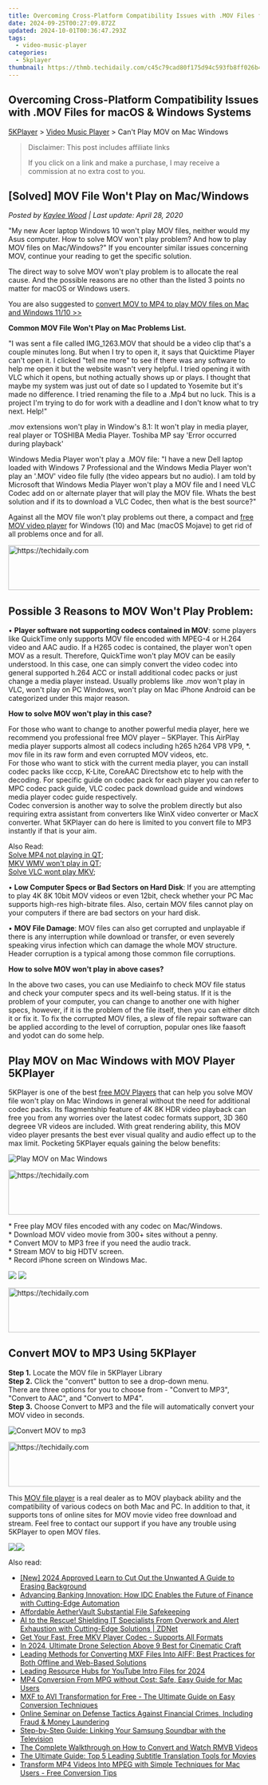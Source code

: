```yaml
---
title: Overcoming Cross-Platform Compatibility Issues with .MOV Files for macOS & Windows Systems
date: 2024-09-25T00:27:09.872Z
updated: 2024-10-01T00:36:47.293Z
tags:
  - video-music-player
categories:
  - 5kplayer
thumbnail: https://thmb.techidaily.com/c45c79cad80f175d94c593fb8ff026b4aafae59d206eadb54e9f9c923883caa5.jpg
---
```


## Overcoming Cross-Platform Compatibility Issues with .MOV Files for macOS & Windows Systems

[5KPlayer](https://tools.techidaily.com/5kplayer/products/) \> [Video Music Player](https://tools.techidaily.com/5kplayer/video-music-player/) \> Can't Play MOV on Mac Windows

>  Disclaimer: This post includes affiliate links
>
>  If you click on a link and make a purchase, I may receive a commission at no extra cost to you.
>

## \[Solved\] MOV File Won't Play on Mac/Windows

 _Posted by [Kaylee Wood](https://www.quora.com/profile/Amanda-Hu-21) | Last update: April 28, 2020_

"My new Acer laptop Windows 10 won't play MOV files, neither would my Asus computer. How to solve MOV won't play problem? And how to play MOV files on Mac/Windows?" If you encounter similar issues concerning MOV, continue your reading to get the specific solution.

The direct way to solve MOV won't play problem is to allocate the real cause. And the possible reasons are no other than the listed 3 points no matter for macOS or Windows users.

You are also suggested to [convert MOV to MP4 to play MOV files on Mac and Windows 11/10 >>](https://tools.techidaily.com/winxdvd/products/)

**Common MOV File Won't Play on Mac Problems List.**

"I was sent a file called IMG\_1263.MOV that should be a video clip that's a couple minutes long. But when I try to open it, it says that Quicktime Player can't open it. I clicked "tell me more" to see if there was any software to help me open it but the website wasn't very helpful. I tried opening it with VLC which it opens, but nothing actually shows up or plays. I thought that maybe my system was just out of date so I updated to Yosemite but it's made no difference. I tried renaming the file to a .Mp4 but no luck. This is a project I'm trying to do for work with a deadline and I don't know what to try next. Help!"

.mov extensions won't play in Window's 8.1: It won't play in media player, real player or TOSHIBA Media Player. Toshiba MP say 'Error occurred during playback'

Windows Media Player won't play a .MOV file: "I have a new Dell laptop loaded with Windows 7 Professional and the Windows Media Player won't play an '.MOV' video file fully (the video appears but no audio). I am told by Microsoft that Windows Media Player won't play a MOV file and I need VLC Codec add on or alternate player that will play the MOV file. Whats the best solution and if its to download a VLC Codec, then what is the best source?"

Against all the MOV file won't play problems out there, a compact and [free MOV video player](https://tools.techidaily.com/5kplayer/video-music-player/) for Windows (10) and Mac (macOS Mojave) to get rid of all problems once and for all.

<!-- affiliate ads begin -->
<a href="https://appsumo.8odi.net/c/5597632/2137378/7443" target="_top" id="2137378">
  <img src="//a.impactradius-go.com/display-ad/7443-2137378" border="0" alt="https://techidaily.com" width="600" height="90"/>
</a>
<img height="0" width="0" src="https://appsumo.8odi.net/i/5597632/2137378/7443" style="position:absolute;visibility:hidden;" border="0" />
<!-- affiliate ads end -->

## Possible 3 Reasons to MOV Won't Play Problem:

• **Player software not supporting codecs contained in MOV**: some players like QuickTime only supports MOV file encoded with MPEG-4 or H.264 video and AAC audio. If a H265 codec is contained, the player won't open MOV as a result. Therefore, QuickTime won't play MOV can be easily understood. In this case, one can simply convert the video codec into general supported h.264 ACC or install additional codec packs or just change a media player instead. Usually problems like .mov won't play in VLC, won't play on PC Windows, won't play on Mac iPhone Android can be categorized under this major reason.

**How to solve MOV won't play in this case?**

For those who want to change to another powerful media player, here we recommend you professional free MOV player – 5KPlayer. This AirPlay media player supports almost all codecs including h265 h264 VP8 VP9, \*. mov file in its raw form and even corrupted MOV videos, etc.   
For those who want to stick with the current media player, you can install codec packs like cccp, K-Lite, CoreAAC Directshow etc to help with the decoding. For specific guide on codec pack for each player you can refer to MPC codec pack guide, VLC codec pack download guide and windows media player codec guide respectively.   
Codec conversion is another way to solve the problem directly but also requiring extra assistant from converters like WinX video converter or MacX converter. What 5KPlayer can do here is limited to you convert file to MP3 instantly if that is your aim. 

Also Read:   
[Solve MP4 not playing in QT](https://tools.techidaily.com/5kplayer/video-music-player/);   
[MKV WMV won't play in QT](https://tools.techidaily.com/5kplayer/video-music-player/);   
[Solve VLC wont play MKV](https://tools.techidaily.com/5kplayer/video-music-player/);

• **Low Computer Specs or Bad Sectors on Hard Disk**: If you are attempting to play 4K 8K 10bit MOV videos or even 12bit, check whether your PC Mac supports high-res high-bitrate files. Also, certain MOV files cannot play on your computers if there are bad sectors on your hard disk.

• **MOV File Damage**: MOV files can also get corrupted and unplayable if there is any interruption while download or transfer, or even severely speaking virus infection which can damage the whole MOV structure. Header corruption is a typical among those common file corruptions. 

**How to solve MOV won't play in above cases?**

In the above two cases, you can use Mediainfo to check MOV file status and check your computer specs and its well-being status. If it is the problem of your computer, you can change to another one with higher specs, however, if it is the problem of the file itself, then you can either ditch it or fix it. To fix the corrupted MOV files, a slew of file repair software can be applied according to the level of corruption, popular ones like faasoft and yodot can do some help. 

## Play MOV on Mac Windows with MOV Player 5KPlayer

5KPlayer is one of the best [free MOV Players](https://tools.techidaily.com/5kplayer/video-music-player/) that can help you solve MOV file won't play on Mac Windows in general without the need for additional codec packs. Its flagmentship feature of 4K 8K HDR video playback can free you from any worries over the latest codec formats support, 3D 360 degreee VR videos are included. With great rendering ability, this MOV video player presants the best ever visual quality and audio effect up to the max limit. Pocketing 5KPlayer equals gaining the below benefits:

![Play MOV on Mac Windows](https://www.5kplayer.com/video-music-player/img/mov-player-5kplayer.png) 

<!-- affiliate ads begin -->
<a href="https://appsumo.8odi.net/c/5597632/2123733/7443" target="_top" id="2123733">
  <img src="//a.impactradius-go.com/display-ad/7443-2123733" border="0" alt="https://techidaily.com" width="728" height="90"/>
</a>
<img height="0" width="0" src="https://appsumo.8odi.net/i/5597632/2123733/7443" style="position:absolute;visibility:hidden;" border="0" />
<!-- affiliate ads end -->

\* Free play MOV files encoded with any codec on Mac/Windows.  
 \* Download MOV video movie from 300+ sites without a penny.  
 \* Convert MOV to MP3 free if you need the audio track.  
 \* Stream MOV to big HDTV screen.  
 \* Record iPhone screen on Windows Mac.

[![](https://www.5kplayer.com/video-music-player/../button/freedownbackmac.png)](https://tools.techidaily.com/5kplayer/products/) [![](https://www.5kplayer.com/video-music-player/../button/freedownwhitewin.png)](https://tools.techidaily.com/5kplayer/products/) 

<!-- affiliate ads begin -->
<a href="https://ephamedtechinc.pxf.io/c/5597632/2137203/26400" target="_top" id="2137203">
  <img src="//a.impactradius-go.com/display-ad/26400-2137203" border="0" alt="https://techidaily.com" width="728" height="90"/>
</a>
<img height="0" width="0" src="https://ephamedtechinc.pxf.io/i/5597632/2137203/26400" style="position:absolute;visibility:hidden;" border="0" />
<!-- affiliate ads end -->

## Convert MOV to MP3 Using 5KPlayer

**Step 1.** Locate the MOV file in 5KPlayer Library  
**Step 2.** Click the "convert" button to see a drop-down menu.  
 There are three options for you to choose from - "Convert to MP3", "Convert to AAC", and "Convert to MP4".   
**Step 3.** Choose Convert to MP3 and the file will automatically convert your MOV video in seconds. 

![Convert MOV to mp3](https://www.5kplayer.com/video-music-player/img/convert-to-ipad-mp4.jpg) 

<!-- affiliate ads begin -->
<a href="https://appsumo.8odi.net/c/5597632/2100538/7443" target="_top" id="2100538">
  <img src="//a.impactradius-go.com/display-ad/7443-2100538" border="0" alt="https://techidaily.com" width="728" height="90"/>
</a>
<img height="0" width="0" src="https://appsumo.8odi.net/i/5597632/2100538/7443" style="position:absolute;visibility:hidden;" border="0" />
<!-- affiliate ads end -->

This [MOV file player](https://tools.techidaily.com/5kplayer/video-music-player/) is a real dealer as to MOV playback ability and the compatibility of various codecs on both Mac and PC. In addition to that, it supports tons of online sites for MOV movie video free download and stream. Feel free to contact our support if you have any trouble using 5KPlayer to open MOV files. 

[](https://tools.techidaily.com/5kplayer/products/)[![](https://www.5kplayer.com/video-music-player/../button/freedownwhitewin.png)](https://tools.techidaily.com/5kplayer/products/)![](https://www.5kplayer.com/video-music-player/../button/freedownbackmac.png)

<ins class="adsbygoogle"
     style="display:block"
     data-ad-format="autorelaxed"
     data-ad-client="ca-pub-7571918770474297"
     data-ad-slot="1223367746"></ins>

<ins class="adsbygoogle"
     style="display:block"
     data-ad-client="ca-pub-7571918770474297"
     data-ad-slot="8358498916"
     data-ad-format="auto"
     data-full-width-responsive="true"></ins>

<span class="atpl-alsoreadstyle">Also read:</span>
<div><ul>
<li><a href="https://fox-friendly.techidaily.com/new-2024-approved-learn-to-cut-out-the-unwanted-a-guide-to-erasing-background/"><u>[New] 2024 Approved Learn to Cut Out the Unwanted A Guide to Erasing Background</u></a></li>
<li><a href="https://some-tips.techidaily.com/advancing-banking-innovation-how-idc-enables-the-future-of-finance-with-cutting-edge-automation/"><u>Advancing Banking Innovation: How IDC Enables the Future of Finance with Cutting-Edge Automation</u></a></li>
<li><a href="https://extra-lessons.techidaily.com/affordable-aethervault-substantial-file-safekeeping/"><u>Affordable AetherVault Substantial File Safekeeping</u></a></li>
<li><a href="https://app-tips.techidaily.com/ai-to-the-rescue-shielding-it-specialists-from-overwork-and-alert-exhaustion-with-cutting-edge-solutions-zdnet/"><u>AI to the Rescue! Shielding IT Specialists From Overwork and Alert Exhaustion with Cutting-Edge Solutions | ZDNet</u></a></li>
<li><a href="https://media-tips.techidaily.com/get-your-fast-free-mkv-player-codec-supports-all-formats/"><u>Get Your Fast, Free MKV Player Codec - Supports All Formats</u></a></li>
<li><a href="https://fox-direct.techidaily.com/in-2024-ultimate-drone-selection-above-9-best-for-cinematic-craft/"><u>In 2024, Ultimate Drone Selection Above 9 Best for Cinematic Craft</u></a></li>
<li><a href="https://media-tips.techidaily.com/leading-methods-for-converting-mxf-files-into-aiff-best-practices-for-both-offline-and-web-based-solutions/"><u>Leading Methods for Converting MXF Files Into AIFF: Best Practices for Both Offline and Web-Based Solutions</u></a></li>
<li><a href="https://youtube-stream.techidaily.com/leading-resource-hubs-for-youtube-intro-files-for-2024/"><u>Leading Resource Hubs for YouTube Intro Files for 2024</u></a></li>
<li><a href="https://media-tips.techidaily.com/mp4-conversion-from-mpg-without-cost-safe-easy-guide-for-mac-users/"><u>MP4 Conversion From MPG without Cost: Safe, Easy Guide for Mac Users</u></a></li>
<li><a href="https://media-tips.techidaily.com/mxf-to-avi-transformation-for-free-the-ultimate-guide-on-easy-conversion-techniques/"><u>MXF to AVI Transformation for Free - The Ultimate Guide on Easy Conversion Techniques</u></a></li>
<li><a href="https://discover-best.techidaily.com/online-seminar-on-defense-tactics-against-financial-crimes-including-fraud-and-money-laundering/"><u>Online Seminar on Defense Tactics Against Financial Crimes, Including Fraud & Money Laundering</u></a></li>
<li><a href="https://tech-recovery.techidaily.com/step-by-step-guide-linking-your-samsung-soundbar-with-the-television/"><u>Step-by-Step Guide: Linking Your Samsung Soundbar with the Television</u></a></li>
<li><a href="https://media-tips.techidaily.com/the-complete-walkthrough-on-how-to-convert-and-watch-rmvb-videos/"><u>The Complete Walkthrough on How to Convert and Watch RMVB Videos</u></a></li>
<li><a href="https://media-tips.techidaily.com/the-ultimate-guide-top-5-leading-subtitle-translation-tools-for-movies/"><u>The Ultimate Guide: Top 5 Leading Subtitle Translation Tools for Movies</u></a></li>
<li><a href="https://media-tips.techidaily.com/transform-mp4-videos-into-mpeg-with-simple-techniques-for-mac-users-free-conversion-tips/"><u>Transform MP4 Videos Into MPEG with Simple Techniques for Mac Users - Free Conversion Tips</u></a></li>
</ul></div>

